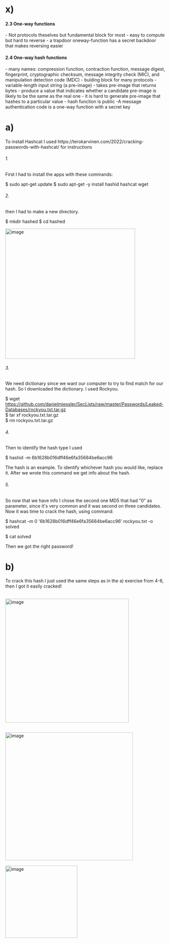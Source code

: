 <h1>x)</h1>

<h4>2.3 One-way functions</h4>
- Not protocols theselves but fundamental block for most
- easy to compute but hard to reverse
- a trapdoor oneway-function has a secret backdoor that makes reversing easier

<h4>2.4 One-way hash functions</h4>
- many names: compression function, contraction function, message digest, fingerprint, cryptographic checksum, message integrity check (MIC), and manipulation detection code (MDC)
- bulding block for many protocols
-  variable-length input string (a pre-image)
- takes pre-image that returns bytes
- produce a value that indicates whether a candidate pre-image is likely to be the same as the real one
- it is hard to generate pre-image that hashes to a particular value
- hash function is public 
-A message authentication code is a one-way function with a secret key





<h1>a)</h1>
To install Hashcat I used https://terokarvinen.com/2022/cracking-passwords-with-hashcat/ for instructions


<h6>1.</h6>
First I had to install the apps with these commands:

$ sudo apt-get update
$ sudo apt-get -y install hashid hashcat wget

<h6>2.</h6>
then I had to make a new directory. 

$ mkdir hashed
$ cd hashed

<img width="409" alt="image" src="https://github.com/user-attachments/assets/c7038dc8-bc86-420b-b3b0-644ef224bec0">





<h6>3.</h6>

We need dictionary since we want our computer to try to find match for our hash. So I downloaded the dictionary. I used Rockyou.

$ wget https://github.com/danielmiessler/SecLists/raw/master/Passwords/Leaked-Databases/rockyou.txt.tar.gz <br>
$ tar xf rockyou.txt.tar.gz <br>
$ rm rockyou.txt.tar.gz


<h6>4.</h6>
Then to identify the hash type I used

$ hashid -m 6b1628b016dff46e6fa35684be6acc96

The hash is an example. To identify whichever hash you would like, replace it. 
After we wrote this command we get info about the hash.

<h6>5.</h6>
So now that we have info I chose the second one MD5 that had "0" as parameter, since it's very common and it was second on three candidates.
Now it was time to crack the hash, using command:

$ hashcat -m 0 '6b1628b016dff46e6fa35684be6acc96' rockyou.txt -o solved

$ cat solved 


Then we got the right password!







<h1>b)</h1>

To crack this hash I just used the same steps as in the a) exercise from 4-6, then I got it easily cracked!


<br> <img width="389" alt="image" src="https://github.com/user-attachments/assets/0a7962ea-4e64-4f2a-bcac-2429f4bef8d0">
</br>




<br>
<img width="402" alt="image" src="https://github.com/user-attachments/assets/d05dea97-fcaa-4a84-ba39-a60e4819c619">
</br>


<br>
<img width="227" alt="image" src="https://github.com/user-attachments/assets/e1936dc9-fe29-403d-8945-9e251cca6287">
</br>



